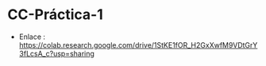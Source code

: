 # CC-Práctica-1
* Enlace : https://colab.research.google.com/drive/1StKE1fOR_H2GxXwfM9VDtGrY3fLcsA_c?usp=sharing


